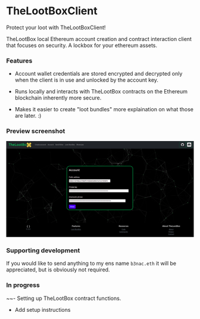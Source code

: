 # TheLootBoxClient

Protect your loot with TheLootBoxClient! 

TheLootBox local Ethereum account creation and contract interaction client that focuses on security. A lockbox for your ethereum assets.

### Features

- Account wallet credentials are stored encrypted and decrypted only when the client is in use and unlocked by the account key.

- Runs locally and interacts with TheLootBox contracts on the Ethereum blockchain inherently more secure.

- Makes it easier to create "loot bundles" more explaination on what those are later. :)

### Preview screenshot

![TheLootBoxClient](./app/static/images/TheLootBoxClient.png)

### Supporting development

If you would like to send anything to my ens name `b3nac.eth` it will be appreciated, but is obviously not required.

### In progress

~~- Setting up TheLootBox contract functions.

- Add setup instructions
